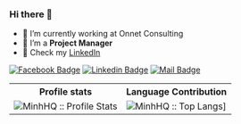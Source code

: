 ### Hi there 👋

<!--
**hongquangminh/hongquangminh** is a ✨ _special_ ✨ repository because its `README.md` (this file) appears on your GitHub profile.
-->

- 🔭 I’m currently working at Onnet Consulting
- 🤔 I’m a **Project Manager**
- 💬 Check my [LinkedIn](https://www.linkedin.com/in/hongquangminh/)

[![Facebook Badge](https://img.shields.io/badge/Facebook-1877F2?style=for-the-badge&logo=facebook&logoColor=white)](https://www.facebook.com/ex.king09/)
[![Linkedin Badge](https://img.shields.io/badge/LinkedIn-0077B5?style=for-the-badge&logo=linkedin&logoColor=white)](https://www.linkedin.com/in/hongquangminh/) 
[![Mail Badge](https://img.shields.io/badge/Gmail-D14836?style=for-the-badge&logo=gmail&logoColor=white)](mailto:minh.hquang09@gmail.com)

<p align="center">
   <table>
      <tr>
       <th>Profile stats  </th>
       <th>Language Contribution</th>
     </tr>
      <tr>
       <td><img alt="MinhHQ :: Profile Stats" src="https://github-readme-stats.vercel.app/api?username=hongquangminh&hide=issues&show_icons=true&theme=radical"> </td>
       <td><img alt="MinhHQ :: Top Langs]" src="https://github-readme-stats.vercel.app/api/top-langs/?username=hongquangminh&langs_count=10&theme=merko&layout=compact&hide=html"> </td>
   </table>
</p>
